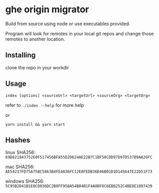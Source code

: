# ghe origin migrator

Build from source using node or use executables provided.

Program will look for remotes in your local git repos and change those remotes to another location.

## Installing

clone the repo in your workdir

## Usage

`index [options] <sourceUrl> <targetUrl> <sourceOrg> <targetOrg>`

refer to `./index --help` for more help

or

`yarn install && yarn start`

## Hashes

linux SHA256: `69D821843752E0F517456BFA55D2D624AE22B7C1BF50CDD97D97D53709AA26FC`

mac SHA256: `AE54237FD75A75BC5863B4FE4036FC12E0FEDB36D46B01D1D145647E22D51F73`

windows SHA256: `5C95B2D41B1E0CD036DC2B0FF958A54B84B1F4A8BF6C6EB8252C4BE8E1897439`